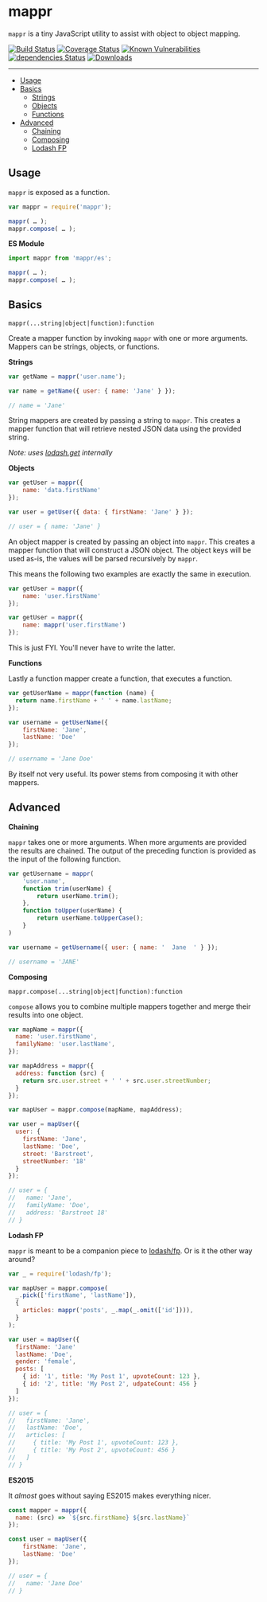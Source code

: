 # mappr

`mappr` is a tiny JavaScript utility to assist with object to object mapping.

[![Build Status](https://travis-ci.org/Moeriki/mappr.svg?branch=master)](https://travis-ci.org/Moeriki/mappr) [![Coverage Status](https://coveralls.io/repos/github/Moeriki/mappr/badge.svg?branch=master)](https://coveralls.io/github/Moeriki/mappr?branch=master) [![Known Vulnerabilities](https://snyk.io/test/github/moeriki/mappr/badge.svg)](https://snyk.io/test/github/moeriki/mappr) [![dependencies Status](https://david-dm.org/moeriki/mappr/status.svg)](https://david-dm.org/moeriki/mappr) [![Downloads](http://img.shields.io/npm/dm/mappr.svg?style=flat)](https://www.npmjs.org/package/mappr)

---

* [Usage](#usage)
* [Basics](#basics)
    * [Strings](#strings)
    * [Objects](#objects)
    * [Functions](#functions)
* [Advanced](#advanced)
    * [Chaining](#chaining)
    * [Composing](#composing)
    * [Lodash FP](#lodash-fp)

<a name="usage"></a>
## Usage

`mappr` is exposed as a function.

```javascript
var mappr = require('mappr');

mappr( … );
mappr.compose( … );
```

**ES Module**

```javascript
import mappr from 'mappr/es';

mappr( … );
mappr.compose( … );
```

<a name="basics"></a>
## Basics

```
mappr(...string|object|function):function
```

Create a mapper function by invoking `mappr` with one or more arguments. Mappers can be strings, objects, or functions.

<a name="strings">**Strings**</a>

```javascript
var getName = mappr('user.name');

var name = getName({ user: { name: 'Jane' } });

// name = 'Jane'
```

String mappers are created by passing a string to `mappr`. This creates a mapper function that will retrieve nested JSON data using the provided string.

*Note:  uses [lodash.get][1] internally*

<a name="#objects">**Objects**</a>

```javascript
var getUser = mappr({
    name: 'data.firstName'
});

var user = getUser({ data: { firstName: 'Jane' } });

// user = { name: 'Jane' }
```

An object mapper is created by passing an object into `mappr`. This creates a mapper function that will construct a JSON object. The object keys will be used as-is, the values will be parsed recursively by `mappr`.

This means the following two examples are exactly the same in execution.

```javascript
var getUser = mappr({
    name: 'user.firstName'
});
```

```javascript
var getUser = mappr({
    name: mappr('user.firstName')
});
```

This is just FYI. You'll never have to write the latter.

<a name="#functions">**Functions**</a>

Lastly a function mapper create a function, that executes a function.

```javascript
var getUserName = mappr(function (name) {
  return name.firstName + ' ' + name.lastName;
});

var username = getUserName({
    firstName: 'Jane',
    lastName: 'Doe'
});

// username = 'Jane Doe'
```

By itself not very useful. Its power stems from composing it with other mappers.

<a name="advanced"></a>
## Advanced

<a name="chaining">**Chaining**</a>

`mappr` takes one or more arguments. When more arguments are provided the results are chained. The output of the preceding function is provided as the input of the following function.

```javascript
var getUsername = mappr(
    'user.name',
    function trim(userName) {
        return userName.trim();
    },
    function toUpper(userName) {
        return userName.toUpperCase();
    }
)

var username = getUsername({ user: { name: '  Jane  ' } });

// username = 'JANE'
```

<a name="composing">**Composing**</a>

```
mappr.compose(...string|object|function):function
```

`compose` allows you to combine multiple mappers together and merge their results into one object.

```javascript
var mapName = mappr({
  name: 'user.firstName',
  familyName: 'user.lastName',
});

var mapAddress = mappr({
  address: function (src) {
    return src.user.street + ' ' + src.user.streetNumber;
  }
});

var mapUser = mappr.compose(mapName, mapAddress);

var user = mapUser({
  user: {
    firstName: 'Jane',
    lastName: 'Doe',
    street: 'Barstreet',
    streetNumber: '18'
  }
});

// user = {
//   name: 'Jane',
//   familyName: 'Doe',
//   address: 'Barstreet 18'
// }
```

<a name="lodash-fp">**Lodash FP**</a>

`mappr` is meant to be a companion piece to [lodash/fp][2]. Or is it the other way around?

```javascript
var _ = require('lodash/fp');

var mapUser = mappr.compose(
  _.pick(['firstName', 'lastName']),
  {
    articles: mappr('posts', _.map(_.omit(['id']))),
  }
);

var user = mapUser({
  firstName: 'Jane'
  lastName: 'Doe',
  gender: 'female',
  posts: [
    { id: '1', title: 'My Post 1', upvoteCount: 123 },
    { id: '2', title: 'My Post 2', udpateCount: 456 }
  ]
});

// user = {
//   firstName: 'Jane',
//   lastName: 'Doe',
//   articles: [
//     { title: 'My Post 1', upvoteCount: 123 },
//     { title: 'My Post 2', upvoteCount: 456 }
//   ]
// }
```

**ES2015**

It *almost* goes without saying ES2015 makes everything nicer.

```javascript
const mapper = mappr({
  name: (src) => `${src.firstName} ${src.lastName}`
});

const user = mapUser({
    firstName: 'Jane',
    lastName: 'Doe'
});

// user = {
//   name: 'Jane Doe'
// }
```

[1]:	https://lodash.com/docs#get
[2]:	https://github.com/lodash/lodash/wiki/FP-Guide
